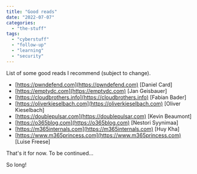 ```yaml
---
title: "Good reads"
date: "2022-07-07"
categories: 
  - "the-stuff"
tags: 
  - "cyberstuff"
  - "follow-up"
  - "learning"
  - "security"
---
```


List of some good reads I recommend (subject to change).

- [https://pwndefend.com](https://pwndefend.com) \[Daniel Card\]
- [https://emptydc.com](https://emptydc.com) \[Jan Geisbauer\]
- [https://cloudbrothers.info](https://cloudbrothers.info) \[Fabian Bader\]
- [https://oliverkieselbach.com](https://oliverkieselbach.com) \[Oliver Kieselbach\]
- [https://doublepulsar.com](https://doublepulsar.com) \[Kevin Beaumont\]
- [https://o365blog.com](https://o365blog.com) \[Nestori Syynimaa\]
- [https://m365internals.com](https://m365internals.com) \[Huy Kha\]
- [https://www.m365princess.com](https://www.m365princess.com) \[Luise Freese\]

That's it for now. To be continued...

So long!
